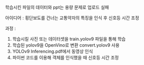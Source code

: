 학습시킨 파일의 데이터와 ppt는 용량 문제로 업로드 실패

아이디어 : 횡단보도를 건너는 교통약자의 특징을 인식 후 신호등 시간 조정

과정 :
1. 학습시킬 사진 또는 데이터셋을 train.yolov9 파일을 통해 학습
2. 학습된 yolov9을 OpenVino로 변환 convert.yolov9 사용
3.  YOLOv9 Inferencing.pdf에서 동영상 인식
4.  파이썬 코드를 이용해 객체를 인식했을 때 신호등 시간 조정
